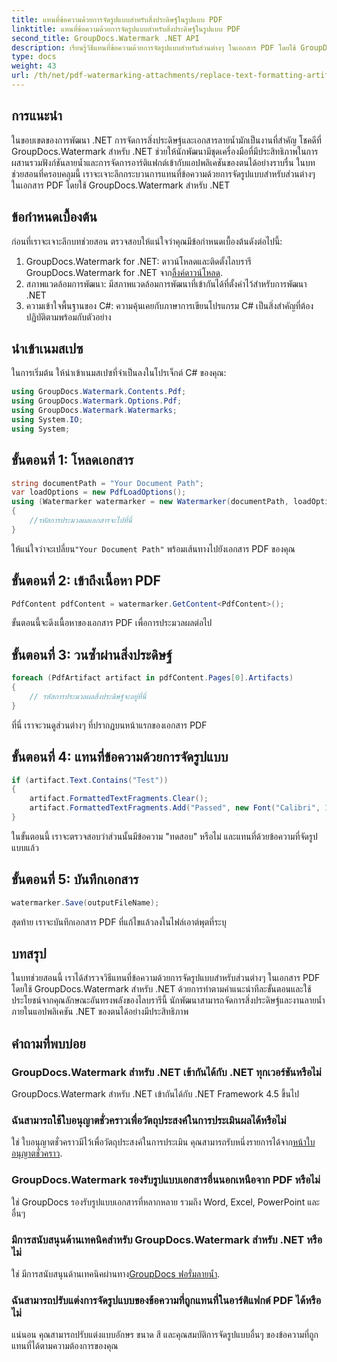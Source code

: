 ```yaml
---
title: แทนที่ข้อความด้วยการจัดรูปแบบสำหรับสิ่งประดิษฐ์ในรูปแบบ PDF
linktitle: แทนที่ข้อความด้วยการจัดรูปแบบสำหรับสิ่งประดิษฐ์ในรูปแบบ PDF
second_title: GroupDocs.Watermark .NET API
description: เรียนรู้วิธีแทนที่ข้อความด้วยการจัดรูปแบบสำหรับส่วนต่างๆ ในเอกสาร PDF โดยใช้ GroupDocs.Watermark สำหรับ .NET ปรับปรุงการจัดการเอกสารได้อย่างง่ายดาย
type: docs
weight: 43
url: /th/net/pdf-watermarking-attachments/replace-text-formatting-artifact-pdf/
---
```

## การแนะนำ
ในขอบเขตของการพัฒนา .NET การจัดการสิ่งประดิษฐ์และเอกสารลายน้ำมักเป็นงานที่สำคัญ โชคดีที่ GroupDocs.Watermark สำหรับ .NET ช่วยให้นักพัฒนามีชุดเครื่องมือที่มีประสิทธิภาพในการผสานรวมฟังก์ชันลายน้ำและการจัดการอาร์ติแฟกต์เข้ากับแอปพลิเคชันของตนได้อย่างราบรื่น ในบทช่วยสอนที่ครอบคลุมนี้ เราจะเจาะลึกกระบวนการแทนที่ข้อความด้วยการจัดรูปแบบสำหรับส่วนต่างๆ ในเอกสาร PDF โดยใช้ GroupDocs.Watermark สำหรับ .NET
## ข้อกำหนดเบื้องต้น
ก่อนที่เราจะเจาะลึกบทช่วยสอน ตรวจสอบให้แน่ใจว่าคุณมีข้อกำหนดเบื้องต้นดังต่อไปนี้:
1.  GroupDocs.Watermark for .NET: ดาวน์โหลดและติดตั้งไลบรารี GroupDocs.Watermark for .NET จาก[ลิ้งค์ดาวน์โหลด](https://releases.groupdocs.com/Watermark/net/).
2. สภาพแวดล้อมการพัฒนา: มีสภาพแวดล้อมการพัฒนาที่เข้ากันได้ที่ตั้งค่าไว้สำหรับการพัฒนา .NET
3. ความเข้าใจพื้นฐานของ C#: ความคุ้นเคยกับภาษาการเขียนโปรแกรม C# เป็นสิ่งสำคัญที่ต้องปฏิบัติตามพร้อมกับตัวอย่าง

## นำเข้าเนมสเปซ
ในการเริ่มต้น ให้นำเข้าเนมสเปซที่จำเป็นลงในโปรเจ็กต์ C# ของคุณ:
```csharp
using GroupDocs.Watermark.Contents.Pdf;
using GroupDocs.Watermark.Options.Pdf;
using GroupDocs.Watermark.Watermarks;
using System.IO;
using System;
```
## ขั้นตอนที่ 1: โหลดเอกสาร
```csharp
string documentPath = "Your Document Path";
var loadOptions = new PdfLoadOptions();
using (Watermarker watermarker = new Watermarker(documentPath, loadOptions))
{
    //รหัสการประมวลผลเอกสารจะไปที่นี่
}
```
 ให้แน่ใจว่าจะเปลี่ยน`"Your Document Path"` พร้อมเส้นทางไปยังเอกสาร PDF ของคุณ
## ขั้นตอนที่ 2: เข้าถึงเนื้อหา PDF
```csharp
PdfContent pdfContent = watermarker.GetContent<PdfContent>();
```
ขั้นตอนนี้จะดึงเนื้อหาของเอกสาร PDF เพื่อการประมวลผลต่อไป
## ขั้นตอนที่ 3: วนซ้ำผ่านสิ่งประดิษฐ์
```csharp
foreach (PdfArtifact artifact in pdfContent.Pages[0].Artifacts)
{
    // รหัสการประมวลผลสิ่งประดิษฐ์จะอยู่ที่นี่
}
```
ที่นี่ เราจะวนดูส่วนต่างๆ ที่ปรากฏบนหน้าแรกของเอกสาร PDF
## ขั้นตอนที่ 4: แทนที่ข้อความด้วยการจัดรูปแบบ
```csharp
if (artifact.Text.Contains("Test"))
{
    artifact.FormattedTextFragments.Clear();
    artifact.FormattedTextFragments.Add("Passed", new Font("Calibri", 19, FontStyle.Bold), Color.Red, Color.Aqua);
}
```
ในขั้นตอนนี้ เราจะตรวจสอบว่าส่วนนั้นมีข้อความ "ทดสอบ" หรือไม่ และแทนที่ด้วยข้อความที่จัดรูปแบบแล้ว
## ขั้นตอนที่ 5: บันทึกเอกสาร
```csharp
watermarker.Save(outputFileName);
```
สุดท้าย เราจะบันทึกเอกสาร PDF ที่แก้ไขแล้วลงในไฟล์เอาต์พุตที่ระบุ

## บทสรุป
ในบทช่วยสอนนี้ เราได้สำรวจวิธีแทนที่ข้อความด้วยการจัดรูปแบบสำหรับส่วนต่างๆ ในเอกสาร PDF โดยใช้ GroupDocs.Watermark สำหรับ .NET ด้วยการทำตามคำแนะนำทีละขั้นตอนและใช้ประโยชน์จากคุณลักษณะอันทรงพลังของไลบรารีนี้ นักพัฒนาสามารถจัดการสิ่งประดิษฐ์และงานลายน้ำภายในแอปพลิเคชัน .NET ของตนได้อย่างมีประสิทธิภาพ
## คำถามที่พบบ่อย
### GroupDocs.Watermark สำหรับ .NET เข้ากันได้กับ .NET ทุกเวอร์ชันหรือไม่
GroupDocs.Watermark สำหรับ .NET เข้ากันได้กับ .NET Framework 4.5 ขึ้นไป
### ฉันสามารถใช้ใบอนุญาตชั่วคราวเพื่อวัตถุประสงค์ในการประเมินผลได้หรือไม่
 ใช่ ใบอนุญาตชั่วคราวมีไว้เพื่อวัตถุประสงค์ในการประเมิน คุณสามารถรับหนึ่งรายการได้จาก[หน้าใบอนุญาตชั่วคราว](https://purchase.groupdocs.com/temporary-license/).
### GroupDocs.Watermark รองรับรูปแบบเอกสารอื่นนอกเหนือจาก PDF หรือไม่
ใช่ GroupDocs รองรับรูปแบบเอกสารที่หลากหลาย รวมถึง Word, Excel, PowerPoint และอื่นๆ
### มีการสนับสนุนด้านเทคนิคสำหรับ GroupDocs.Watermark สำหรับ .NET หรือไม่
 ใช่ มีการสนับสนุนด้านเทคนิคผ่านทาง[GroupDocs ฟอรั่มลายน้ำ](https://forum.groupdocs.com/c/watermark/19).
### ฉันสามารถปรับแต่งการจัดรูปแบบของข้อความที่ถูกแทนที่ในอาร์ติแฟกต์ PDF ได้หรือไม่
แน่นอน คุณสามารถปรับแต่งแบบอักษร ขนาด สี และคุณสมบัติการจัดรูปแบบอื่นๆ ของข้อความที่ถูกแทนที่ได้ตามความต้องการของคุณ